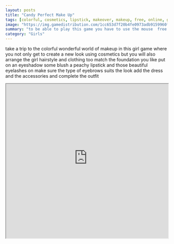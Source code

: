 ```yaml
---
layout: posts
title: "Candy Perfect Make Up"
tags: [colorful, cosmetics, lipstick, makeover, makeup, free, online, games, oyna, game, free, games, play, play, games]
image: "https://img.gamedistribution.com/1cc653d7f20b4fe0973adb9159960f61.jpg"
summary: "to be able to play this game you have to use the mouse  free online games oyna game free games play play games"
category: "Girls"
---
```


take a trip to the colorful wonderful world of makeup in this girl game where you not only get to create a new look using cosmetics but you will also arrange the girl hairstyle and clothing too match the foundation you like put on an eyeshadow some blush a peachy lipstick and those beautiful eyelashes on make sure the type of eyebrows suits the look add the dress and the accessories and complete the outfit

<iframe width="100%" height="480px;" src="https://html5.gamedistribution.com/1cc653d7f20b4fe0973adb9159960f61/"></iframe>